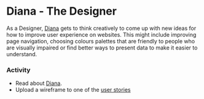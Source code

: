 # Diana - The Designer

As a Designer, [Diana][design] gets to think creatively to come up with new
ideas for how to improve user experience on websites. This might include
improving page navigation, choosing colours palettes that are friendly to
people who are visually impaired or find better ways to present data to make
it easier to understand.

### Activity

* Read about [Diana][design].
* Upload a wireframe to one of the [user stories][issues]

[design]: /plus-plus/roles/designer.html
[issues]: https://github.com/CodeChica/SparkleHub-lite/issues
